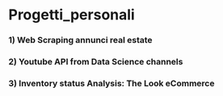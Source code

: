 # Progetti_personali

### 1) Web Scraping annunci real estate

### 2) Youtube API from Data Science channels

### 3) Inventory status Analysis: The Look eCommerce
